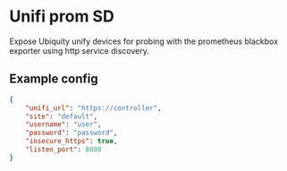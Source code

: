 Unifi prom SD
===

Expose Ubiquity unify devices for probing with the prometheus blackbox exporter
using http service discovery.

## Example config

```json
{
    "unifi_url": "https://controller",
    "site": "default",
    "username": "user",
    "password": "password",
    "insecure_https": true,
    "listen_port": 8080
}
